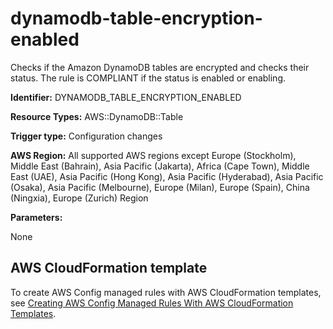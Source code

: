 # dynamodb\-table\-encryption\-enabled<a name="dynamodb-table-encryption-enabled"></a>

Checks if the Amazon DynamoDB tables are encrypted and checks their status\. The rule is COMPLIANT if the status is enabled or enabling\.

**Identifier:** DYNAMODB\_TABLE\_ENCRYPTION\_ENABLED

**Resource Types:** AWS::DynamoDB::Table

**Trigger type:** Configuration changes

**AWS Region:** All supported AWS regions except Europe \(Stockholm\), Middle East \(Bahrain\), Asia Pacific \(Jakarta\), Africa \(Cape Town\), Middle East \(UAE\), Asia Pacific \(Hong Kong\), Asia Pacific \(Hyderabad\), Asia Pacific \(Osaka\), Asia Pacific \(Melbourne\), Europe \(Milan\), Europe \(Spain\), China \(Ningxia\), Europe \(Zurich\) Region

**Parameters:**

None  

## AWS CloudFormation template<a name="w2aac12c33c15b9d177c17"></a>

To create AWS Config managed rules with AWS CloudFormation templates, see [Creating AWS Config Managed Rules With AWS CloudFormation Templates](aws-config-managed-rules-cloudformation-templates.md)\.
